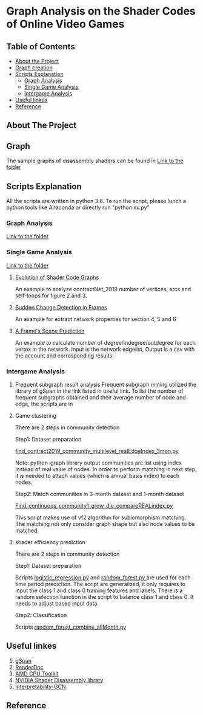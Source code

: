 # Graph Analysis on the Shader Codes of Online Video Games 
<!-- TABLE OF CONTENTS -->
## Table of Contents

* [About the Project](#about-the-project)
* [Graph creation](#Graph-creation)
* [Scripts Explanation](#Scripts-Explanation)
  * [Graph Analysis](#Graph-Analysis)
  * [Single Game Analysis](#Single-game)
  * [Intergame Analysis](#Inter-game)
* [Useful linkes](#Useful-linkes)
* [Reference](#Reference)



<!-- ABOUT THE PROJECT -->
## About The Project

<!-- Graph creation -->
## Graph  
The sample graphs of disassembly shaders can be found in  [Link to the folder](sample_graph/)


<!-- Scripts Explanation -->
## Scripts Explanation

All the scripts are written in python 3.8. To run the script, please lunch a python tools like Anaconda or directly run "python xx.py" 

###  Graph Analysis 
[Link to the folder](Graph_analysis/)



### Single Game Analysis
[Link to the folder](single_game_analysis/)

1. [Evolution of Shader Code Graphs](graph_analysis/networkx_Count_vertex_arc_of_network.py)
	
	An example to analyze contractNet_2019 number of vertices, arcs and self-loops for figure 2 and 3.
	

2. [Sudden Change Detection in Frames](graph_analysis/igraph_reciprocity_associtativity_connectedComponent_kcore.py)
   
   An example for extract network properties for section 4, 5 and 6
   
3. [A Frame's Scene Prediction](graph_analysis/networkx_vertices_degree_distribution.py)

   An example to calculate number of degree/indegree/outdegree for each vertex in the network. Input is the network edgelist, Output is a csv with the account and corresponding results.

	
### Intergame Analysis

1. Frequent subgraph result analysis 
Frequent subgraph mining utilized the library of gSpan in the link listed in useful link. 
To list the number of frequent subgraphs obtained and their average number of node and edge, the scripts are in []()

2. Game clustering 
	
    There are 2 steps in community detection

    Step1: Dataset preparation 
   
	[find_contract2019_community_multilevel_realEdgeIndex_3mon.py ](community_detection_prediction/community_detection/find_contract2019_community_multilevel_realEdgeIndex_3mon.py )
	
	Note: python igraph library output communities arc list using index instead of real value of nodes. In order to perform matching in next step, it is needed to attach values (which is annual basis index) to each nodes. 

    Step2: Match communities in 3-month dataset and 1-month dataset
    
	[Find_continuous_community1_grow_die_compareREALindex.py](community_detection_prediction/community_detection/Find_continuous_community1_grow_die_compareREALindex.py)
	
	This script makes use of vf2 algorithm for subiomorphism matching. The matching not only consider graph shape but also node values to be matched. 


2. shader efficiency prediction

    There are 2 steps in community detection

   Step1: Dataset preparation

   Scripts [logistic_regression.py](community_detection_prediction/community_prediction/logistic_regression.py)
   and [random_forest.py ](community_detection_prediction/community_prediction/random_forest.py )are used for each time period prediction. 
   The script are generalized, it only requires to input the class 1 and class 0 training features and labels. 
   There is a random selection function in the script to balance class 1 and class 0. It needs to adjust based input data. 

   Step2: Classification 

   Scripts [random_forest_combine_allMonth.py](community_detection_prediction/community_prediction/random_forest_combine_allMonth.py )
    

<!-- Useful linkes -->
## Useful linkes
1. [gSpan](https://github.com/betterenvi/gSpan)
2. [RenderDoc](https://renderdoc.org/)
3. [AMD GPU Toolkit](https://gpuopen.com/introducing-radeon-developer-tool-suite/})
4. [NVIDIA Shader Disassembly library](https://developer.nvidia.com/shader-disasm)
5. [Interpretability-GCN](https://github.com/tsKenneth/interpretable-graph-classification)



<!-- Reference -->
## Reference

